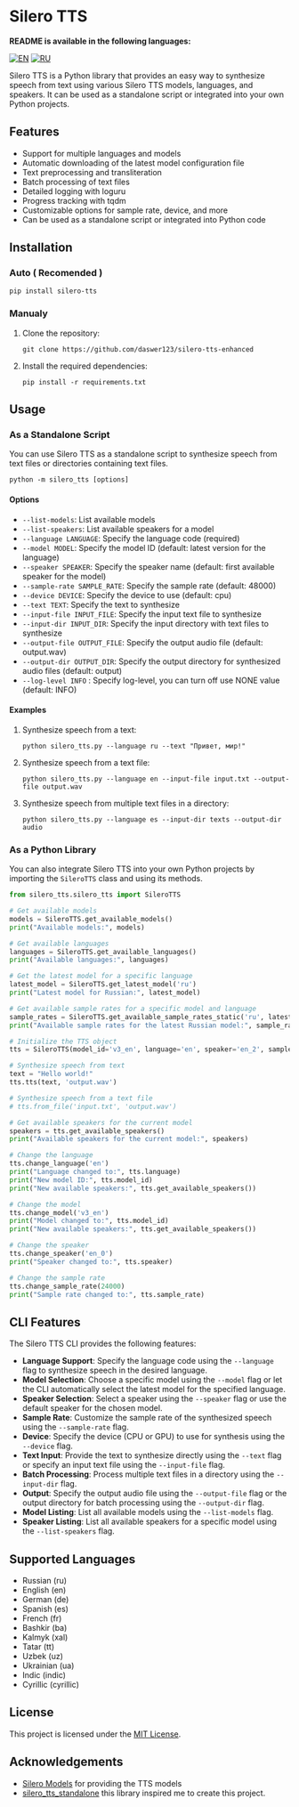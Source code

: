 # Silero TTS

**README is available in the following languages:**

[![EN](https://img.shields.io/badge/EN-blue.svg)](https://github.com/daswer123/silero-tts-enhanced)
[![RU](https://img.shields.io/badge/RU-red.svg)](https://github.com/daswer123/silero-tts-enhanced/blob/main/README_RU.MD)

Silero TTS is a Python library that provides an easy way to synthesize speech from text using various Silero TTS models, languages, and speakers. It can be used as a standalone script or integrated into your own Python projects.

## Features

- Support for multiple languages and models
- Automatic downloading of the latest model configuration file
- Text preprocessing and transliteration
- Batch processing of text files
- Detailed logging with loguru
- Progress tracking with tqdm
- Customizable options for sample rate, device, and more
- Can be used as a standalone script or integrated into Python code

## Installation

### Auto ( Recomended )
 
   ```
   pip install silero-tts
   ```

### Manualy
1. Clone the repository:
   ```
   git clone https://github.com/daswer123/silero-tts-enhanced
   ```

2. Install the required dependencies:
   ```
   pip install -r requirements.txt
   ```

## Usage

### As a Standalone Script

You can use Silero TTS as a standalone script to synthesize speech from text files or directories containing text files.

```
python -m silero_tts [options]
```

#### Options

- `--list-models`: List available models
- `--list-speakers`: List available speakers for a model
- `--language LANGUAGE`: Specify the language code (required)
- `--model MODEL`: Specify the model ID (default: latest version for the language)
- `--speaker SPEAKER`: Specify the speaker name (default: first available speaker for the model)
- `--sample-rate SAMPLE_RATE`: Specify the sample rate (default: 48000)
- `--device DEVICE`: Specify the device to use (default: cpu)
- `--text TEXT`: Specify the text to synthesize
- `--input-file INPUT_FILE`: Specify the input text file to synthesize
- `--input-dir INPUT_DIR`: Specify the input directory with text files to synthesize
- `--output-file OUTPUT_FILE`: Specify the output audio file (default: output.wav)
- `--output-dir OUTPUT_DIR`: Specify the output directory for synthesized audio files (default: output)
- `--log-level INFO` : Specify log-level, you can turn off use NONE value (default: INFO)

#### Examples

1. Synthesize speech from a text:
   ```
   python silero_tts.py --language ru --text "Привет, мир!"
   ```

2. Synthesize speech from a text file:
   ```
   python silero_tts.py --language en --input-file input.txt --output-file output.wav
   ```

3. Synthesize speech from multiple text files in a directory:
   ```
   python silero_tts.py --language es --input-dir texts --output-dir audio
   ```

### As a Python Library

You can also integrate Silero TTS into your own Python projects by importing the `SileroTTS` class and using its methods.

```python
from silero_tts.silero_tts import SileroTTS

# Get available models
models = SileroTTS.get_available_models()
print("Available models:", models)

# Get available languages
languages = SileroTTS.get_available_languages()
print("Available languages:", languages)

# Get the latest model for a specific language
latest_model = SileroTTS.get_latest_model('ru')
print("Latest model for Russian:", latest_model)

# Get available sample rates for a specific model and language
sample_rates = SileroTTS.get_available_sample_rates_static('ru', latest_model)
print("Available sample rates for the latest Russian model:", sample_rates)

# Initialize the TTS object
tts = SileroTTS(model_id='v3_en', language='en', speaker='en_2', sample_rate=48000, device='cpu')

# Synthesize speech from text
text = "Hello world!"
tts.tts(text, 'output.wav')

# Synthesize speech from a text file
# tts.from_file('input.txt', 'output.wav')

# Get available speakers for the current model
speakers = tts.get_available_speakers()
print("Available speakers for the current model:", speakers)

# Change the language
tts.change_language('en')
print("Language changed to:", tts.language)
print("New model ID:", tts.model_id)
print("New available speakers:", tts.get_available_speakers())

# Change the model
tts.change_model('v3_en')
print("Model changed to:", tts.model_id)
print("New available speakers:", tts.get_available_speakers())

# Change the speaker
tts.change_speaker('en_0')
print("Speaker changed to:", tts.speaker)

# Change the sample rate
tts.change_sample_rate(24000)
print("Sample rate changed to:", tts.sample_rate)
```

## CLI Features

The Silero TTS CLI provides the following features:

- **Language Support**: Specify the language code using the `--language` flag to synthesize speech in the desired language.
- **Model Selection**: Choose a specific model using the `--model` flag or let the CLI automatically select the latest model for the specified language.
- **Speaker Selection**: Select a speaker using the `--speaker` flag or use the default speaker for the chosen model.
- **Sample Rate**: Customize the sample rate of the synthesized speech using the `--sample-rate` flag.
- **Device**: Specify the device (CPU or GPU) to use for synthesis using the `--device` flag.
- **Text Input**: Provide the text to synthesize directly using the `--text` flag or specify an input text file using the `--input-file` flag.
- **Batch Processing**: Process multiple text files in a directory using the `--input-dir` flag.
- **Output**: Specify the output audio file using the `--output-file` flag or the output directory for batch processing using the `--output-dir` flag.
- **Model Listing**: List all available models using the `--list-models` flag.
- **Speaker Listing**: List all available speakers for a specific model using the `--list-speakers` flag.

## Supported Languages

- Russian (ru)
- English (en)
- German (de)
- Spanish (es)
- French (fr)
- Bashkir (ba)
- Kalmyk (xal)
- Tatar (tt)
- Uzbek (uz)
- Ukrainian (ua)
- Indic (indic)
- Cyrillic (cyrillic)

## License

This project is licensed under the [MIT License](LICENSE).

## Acknowledgements

- [Silero Models](https://github.com/snakers4/silero-models) for providing the TTS models
- [silero_tts_standalone](https://github.com/S-trace/silero_tts_standalone) this library inspired me to create this project.
